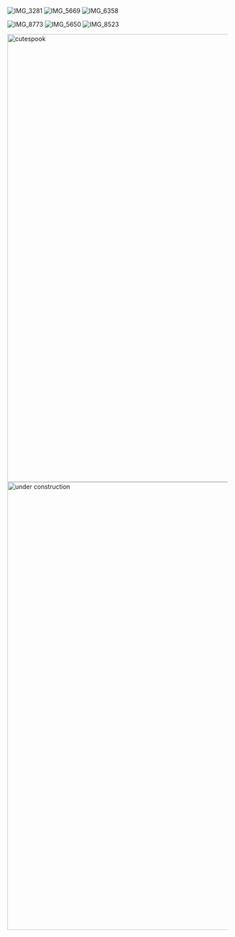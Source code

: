 <!-- Moonies photos-->
![IMG_3281](https://github.com/user-attachments/assets/f690270a-1ebe-49e0-b3af-9a50d87769af)
![IMG_5669](https://github.com/user-attachments/assets/b0f9b388-ece9-4a5c-a2cd-fe0bbc84583b)
![IMG_6358](https://github.com/user-attachments/assets/b1d990fb-b0a5-43f5-ab2e-a12ca635de8a)

<!-- Odies Photos-->

![IMG_8773](https://github.com/user-attachments/assets/1643aefe-a3eb-415b-9ac8-956cbd6f0549)
![IMG_5650](https://github.com/user-attachments/assets/03c2f317-27bb-4824-aa82-d881c847014a)
![IMG_8523](https://github.com/user-attachments/assets/6f7a32fc-7ae1-425c-9b49-f36548e3cbf4)

<!-- cute spook from chat-->

<img width="1024" height="1024" alt="cutespook" src="https://github.com/user-attachments/assets/4dab2dc4-8cb6-4c04-a45c-653b3c01ba97">


<img width="1024" height="1024" alt="under construction" src="C:\Users\donna\OneDrive\Desktop\Underconstruction.jpg">